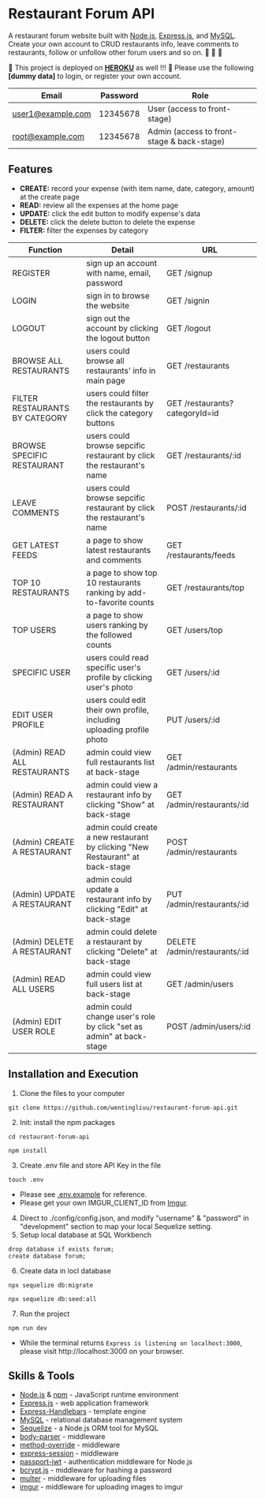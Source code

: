 # Restaurant Forum API
A restaurant forum website built with [Node.js](https://nodejs.org/en/), [Express.js](https://expressjs.com/), and [MySQL](https://www.mysql.com/). Create your own account to CRUD restaurants info, leave comments to restaurants, follow or unfollow other forum users and so on. 🍣 🍔 🍲


🌟 This project is deployed on **[HEROKU](https://floating-dusk-15723.herokuapp.com/)** as well !!!
🌟 Please use the following **[dummy data]** to login, or register your own account.

| Email             | Password | Role                                       |
| ------------------| ---------| ------------------------------------------ |
| user1@example.com | 12345678 | User (access to front-stage)               |
| root@example.com  | 12345678 | Admin (access to front-stage & back-stage) |


## Features

*  **CREATE:** record your expense (with item name, date, category, amount) at the create page 
*  **READ:** review all the expenses at the home page
*  **UPDATE:** click the edit button to modify expense's data
*  **DELETE:** click the delete button to delete the expense
*  **FILTER:** filter the expenses by category

| Function                       | Detail | URL                                       |
| -------------------------------| ---------| ------------------------------------------ |
| REGISTER                       | sign up an account with name, email, password | GET /signup               |
| LOGIN                          | sign in to browse the website | GET /signin |
| LOGOUT                         | sign out the account by clicking the logout button | GET /logout |
| BROWSE ALL RESTAURANTS         | users could browse all restaurants' info in main page | GET /restaurants |
| FILTER RESTAURANTS BY CATEGORY | users could filter the restaurants by click the category buttons | GET /restaurants?categoryId=id |
| BROWSE SPECIFIC RESTAURANT     | users could browse sepcific restaurant by click the restaurant's name | GET /restaurants/:id |
| LEAVE COMMENTS                 | users could browse sepcific restaurant by click the restaurant's name | POST /restaurants/:id |
| GET LATEST FEEDS               | a page to show latest restaurants and comments | GET /restaurants/feeds |
| TOP 10 RESTAURANTS             | a page to show top 10 restaurants ranking by add-to-favorite counts | GET /restaurants/top |
| TOP USERS                      | a page to show users ranking by the followed counts | GET /users/top |
| SPECIFIC USER                  | users could read specific user's profile by clicking user's photo | GET /users/:id |
| EDIT USER PROFILE              | users could edit their own profile, including uploading profile photo | PUT /users/:id |
| (Admin) READ ALL RESTAURANTS   | admin could view full restaurants list at back-stage | GET /admin/restaurants |
| (Admin) READ A RESTAURANT      | admin could view a restaurant info by clicking "Show" at back-stage | GET /admin/restaurants/:id |
| (Admin) CREATE A RESTAURANT    | admin could create a new restaurant by clicking "New Restaurant" at back-stage | POST /admin/restaurants |
| (Admin) UPDATE A RESTAURANT    | admin could update a restaurant info by clicking "Edit" at back-stage | PUT /admin/restaurants/:id |
| (Admin) DELETE A RESTAURANT    | admin could delete a restaurant by clicking "Delete" at back-stage | DELETE /admin/restaurants/:id |
| (Admin) READ ALL USERS         | admin could view full users list at back-stage | GET /admin/users |
| (Admin) EDIT USER ROLE         | admin could change user's role by click "set as admin" at back-stage | POST /admin/users/:id |


## Installation and Execution
1.  Clone the files to your computer
```
git clone https://github.com/wentingliuu/restaurant-forum-api.git
```
2. Init: install the npm packages
```
cd restaurant-forum-api
```
```
npm install
```
3. Create .env file and store API Key in the file
```
touch .env
```
- Please see [.env.example](https://github.com/wentingliuu/restaurant-forum-api/blob/main/.env.example) for reference.
- Please get your own IMGUR_CLIENT_ID from [Imgur](https://api.imgur.com/oauth2/addclient).
4. Direct to ./config/config.json, and modify "username" & "password" in "development" section to map your local Sequelize setting.
5. Setup local database at SQL Workbench
```
drop database if exists forum;
create database forum;
```
6. Create data in locl database
```
npx sequelize db:migrate
```
```
npx sequelize db:seed:all
```
7. Run the project
```
npm run dev
```
- While the terminal returns `Express is listening on localhost:3000`, please visit http://localhost:3000 on your browser.


## Skills & Tools
*  [Node.js](https://nodejs.org/en/) & [npm](https://www.npmjs.com/) - JavaScript runtime environment
*  [Express.js](https://expressjs.com/) - web application framework
*  [Express-Handlebars](https://www.npmjs.com/package/express-handlebars) - template engine
*  [MySQL](https://www.mongodb.com/) - relational database management system
*  [Sequelize](https://mongoosejs.com/) - a Node.js ORM tool for MySQL
*  [body-parser](https://www.npmjs.com/package/body-parser) - middleware
*  [method-override](https://www.npmjs.com/package/method-override) - middleware
*  [express-session](https://www.npmjs.com/package/express-session) - middleware
*  [passport-jwt](http://www.passportjs.org/) - authentication middleware for Node.js
*  [bcrypt.js](https://www.npmjs.com/package/bcryptjs) - middleware for hashing a password
*  [multer](https://www.npmjs.com/package/multer) - middleware for uploading files
*  [imgur](https://www.npmjs.com/package/imgur-node-api) - middleware for uploading images to imgur

